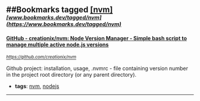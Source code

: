 ##Bookmarks tagged [[nvm]](https://www.bookmarks.dev?q=[nvm])
_<sup><sup>[www.bookmarks.dev/tagged/nvm](https://www.bookmarks.dev/tagged/nvm)</sup></sup>_
---
#### [GitHub - creationix/nvm: Node Version Manager - Simple bash script to manage multiple active node.js versions](https://github.com/creationix/nvm)
_<sup>https://github.com/creationix/nvm</sup>_

Github project: installation, usage, .nvmrc - file containing version number in the project root directory (or any parent directory).
* **tags**: [nvm](../tagged/nvm.md), [nodejs](../tagged/nodejs.md)
---
